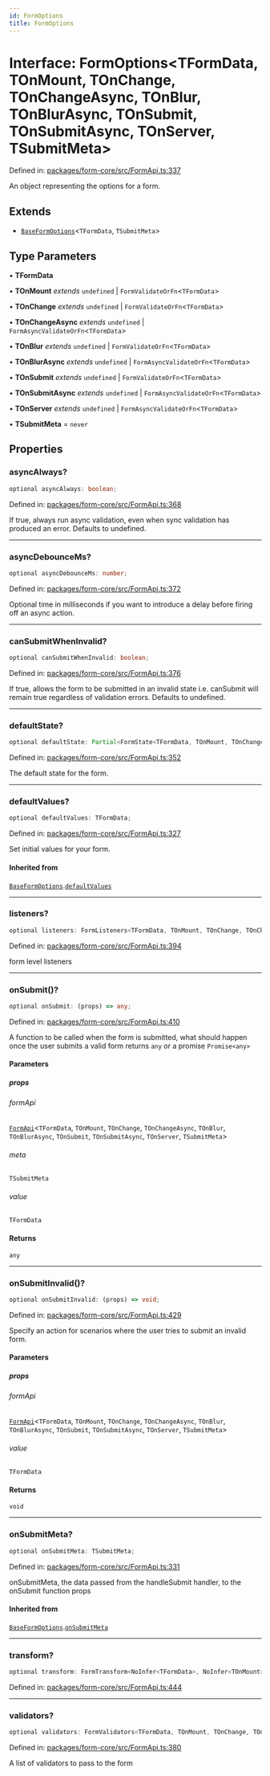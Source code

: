 ```yaml
---
id: FormOptions
title: FormOptions
---
```


<!-- DO NOT EDIT: this page is autogenerated from the type comments -->

# Interface: FormOptions\<TFormData, TOnMount, TOnChange, TOnChangeAsync, TOnBlur, TOnBlurAsync, TOnSubmit, TOnSubmitAsync, TOnServer, TSubmitMeta\>

Defined in: [packages/form-core/src/FormApi.ts:337](https://github.com/TanStack/form/blob/main/packages/form-core/src/FormApi.ts#L337)

An object representing the options for a form.

## Extends

- [`BaseFormOptions`](../baseformoptions.md)\<`TFormData`, `TSubmitMeta`\>

## Type Parameters

• **TFormData**

• **TOnMount** *extends* `undefined` \| `FormValidateOrFn`\<`TFormData`\>

• **TOnChange** *extends* `undefined` \| `FormValidateOrFn`\<`TFormData`\>

• **TOnChangeAsync** *extends* `undefined` \| `FormAsyncValidateOrFn`\<`TFormData`\>

• **TOnBlur** *extends* `undefined` \| `FormValidateOrFn`\<`TFormData`\>

• **TOnBlurAsync** *extends* `undefined` \| `FormAsyncValidateOrFn`\<`TFormData`\>

• **TOnSubmit** *extends* `undefined` \| `FormValidateOrFn`\<`TFormData`\>

• **TOnSubmitAsync** *extends* `undefined` \| `FormAsyncValidateOrFn`\<`TFormData`\>

• **TOnServer** *extends* `undefined` \| `FormAsyncValidateOrFn`\<`TFormData`\>

• **TSubmitMeta** = `never`

## Properties

### asyncAlways?

```ts
optional asyncAlways: boolean;
```

Defined in: [packages/form-core/src/FormApi.ts:368](https://github.com/TanStack/form/blob/main/packages/form-core/src/FormApi.ts#L368)

If true, always run async validation, even when sync validation has produced an error. Defaults to undefined.

***

### asyncDebounceMs?

```ts
optional asyncDebounceMs: number;
```

Defined in: [packages/form-core/src/FormApi.ts:372](https://github.com/TanStack/form/blob/main/packages/form-core/src/FormApi.ts#L372)

Optional time in milliseconds if you want to introduce a delay before firing off an async action.

***

### canSubmitWhenInvalid?

```ts
optional canSubmitWhenInvalid: boolean;
```

Defined in: [packages/form-core/src/FormApi.ts:376](https://github.com/TanStack/form/blob/main/packages/form-core/src/FormApi.ts#L376)

If true, allows the form to be submitted in an invalid state i.e. canSubmit will remain true regardless of validation errors. Defaults to undefined.

***

### defaultState?

```ts
optional defaultState: Partial<FormState<TFormData, TOnMount, TOnChange, TOnChangeAsync, TOnBlur, TOnBlurAsync, TOnSubmit, TOnSubmitAsync, TOnServer>>;
```

Defined in: [packages/form-core/src/FormApi.ts:352](https://github.com/TanStack/form/blob/main/packages/form-core/src/FormApi.ts#L352)

The default state for the form.

***

### defaultValues?

```ts
optional defaultValues: TFormData;
```

Defined in: [packages/form-core/src/FormApi.ts:327](https://github.com/TanStack/form/blob/main/packages/form-core/src/FormApi.ts#L327)

Set initial values for your form.

#### Inherited from

[`BaseFormOptions`](../baseformoptions.md).[`defaultValues`](../BaseFormOptions.md#defaultvalues)

***

### listeners?

```ts
optional listeners: FormListeners<TFormData, TOnMount, TOnChange, TOnChangeAsync, TOnBlur, TOnBlurAsync, TOnSubmit, TOnSubmitAsync, TOnServer, TSubmitMeta>;
```

Defined in: [packages/form-core/src/FormApi.ts:394](https://github.com/TanStack/form/blob/main/packages/form-core/src/FormApi.ts#L394)

form level listeners

***

### onSubmit()?

```ts
optional onSubmit: (props) => any;
```

Defined in: [packages/form-core/src/FormApi.ts:410](https://github.com/TanStack/form/blob/main/packages/form-core/src/FormApi.ts#L410)

A function to be called when the form is submitted, what should happen once the user submits a valid form returns `any` or a promise `Promise<any>`

#### Parameters

##### props

###### formApi

[`FormApi`](../../classes/formapi.md)\<`TFormData`, `TOnMount`, `TOnChange`, `TOnChangeAsync`, `TOnBlur`, `TOnBlurAsync`, `TOnSubmit`, `TOnSubmitAsync`, `TOnServer`, `TSubmitMeta`\>

###### meta

`TSubmitMeta`

###### value

`TFormData`

#### Returns

`any`

***

### onSubmitInvalid()?

```ts
optional onSubmitInvalid: (props) => void;
```

Defined in: [packages/form-core/src/FormApi.ts:429](https://github.com/TanStack/form/blob/main/packages/form-core/src/FormApi.ts#L429)

Specify an action for scenarios where the user tries to submit an invalid form.

#### Parameters

##### props

###### formApi

[`FormApi`](../../classes/formapi.md)\<`TFormData`, `TOnMount`, `TOnChange`, `TOnChangeAsync`, `TOnBlur`, `TOnBlurAsync`, `TOnSubmit`, `TOnSubmitAsync`, `TOnServer`, `TSubmitMeta`\>

###### value

`TFormData`

#### Returns

`void`

***

### onSubmitMeta?

```ts
optional onSubmitMeta: TSubmitMeta;
```

Defined in: [packages/form-core/src/FormApi.ts:331](https://github.com/TanStack/form/blob/main/packages/form-core/src/FormApi.ts#L331)

onSubmitMeta, the data passed from the handleSubmit handler, to the onSubmit function props

#### Inherited from

[`BaseFormOptions`](../baseformoptions.md).[`onSubmitMeta`](../BaseFormOptions.md#onsubmitmeta)

***

### transform?

```ts
optional transform: FormTransform<NoInfer<TFormData>, NoInfer<TOnMount>, NoInfer<TOnChange>, NoInfer<TOnChangeAsync>, NoInfer<TOnBlur>, NoInfer<TOnBlurAsync>, NoInfer<TOnSubmit>, NoInfer<TOnSubmitAsync>, NoInfer<TOnServer>, NoInfer<TSubmitMeta>>;
```

Defined in: [packages/form-core/src/FormApi.ts:444](https://github.com/TanStack/form/blob/main/packages/form-core/src/FormApi.ts#L444)

***

### validators?

```ts
optional validators: FormValidators<TFormData, TOnMount, TOnChange, TOnChangeAsync, TOnBlur, TOnBlurAsync, TOnSubmit, TOnSubmitAsync>;
```

Defined in: [packages/form-core/src/FormApi.ts:380](https://github.com/TanStack/form/blob/main/packages/form-core/src/FormApi.ts#L380)

A list of validators to pass to the form
